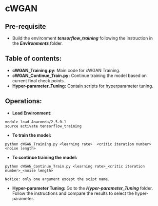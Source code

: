 # cWGAN

## Pre-requisite
* Build the environment ***tensorflow_training*** following the instruction in the ***Environments*** folder.

## Table of contents:
* **cWGAN_Training.py:** Main code for cWGAN Training.
* **cWGAN_Continue_Train.py:** Continue training the model based on current final check points.
* **Hyper-parameter_Tuning:** Contain scripts for hyperparameter tuning.

## Operations:
* **Load Environment:**
```
module load Anaconda/2-5.0.1
source activate tensorflow_training
```
* **To train the model:**
```
python cWGAN_Training.py <learning rate>  <critic iteration number>  <noise length>  
```
* **To continue training the model:** 
```
python cWGAN_Continue_Train.py <learning rate>_<critic iteration number>_<noise length>  
```
    Notice: only one argument except the scipt name.
* **Hyper-parameter Tuning:** Go to the ***Hyper-parameter_Tuning*** folder. Follow the instructions and compare the results to select the hyper-parameter.
